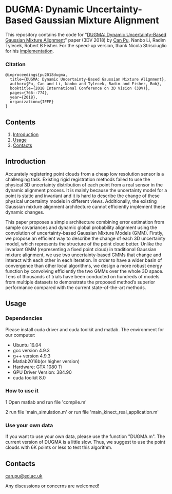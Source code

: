 # DUGMA: Dynamic Uncertainty-Based Gaussian Mixture Alignment

This repository contains the code for "[DUGMA: Dynamic Uncertainty-Based Gaussian Mixture Alignment](https://arxiv.org/abs/1803.07426)" paper (3DV 2018) by [Can Pu](https://github.com/Canpu999), Nanbo Li, Radim Tylecek, Robert B Fisher. For the speed-up version, thank Nicola Strisciuglio for his [implementation](https://gitlab.com/nicstrisc/fast-dugma). 

### Citation
```
@inproceedings{pu2018dugma,
  title={DUGMA: Dynamic Uncertainty-Based Gaussian Mixture Alignment},
  author={Pu, Can and Li, Nanbo and Tylecek, Radim and Fisher, Bob},
  booktitle={2018 International Conference on 3D Vision (3DV)},
  pages={766--774},
  year={2018},
  organization={IEEE}
}

```

## Contents

1. [Introduction](#introduction)
2. [Usage](#usage)
3. [Contacts](#contacts)

## Introduction

Accurately registering point clouds from a cheap low resolution sensor is a challenging task. Existing rigid registration methods failed to use the physical 3D uncertainty distribution of each point from a real sensor in the dynamic alignment process. It is mainly because the uncertainty model for a point is static and invariant and it is hard to describe the change of these physical uncertainty models in different views. Additionally, the existing Gaussian mixture alignment architecture cannot efficiently implement these dynamic changes.

This paper proposes a simple architecture combining error estimation from sample covariances and dynamic global probability alignment using the convolution of uncertainty-based Gaussian Mixture Models (GMM). Firstly, we propose an efficient way to describe the change of each 3D uncertainty model, which represents the structure of the point cloud better. Unlike the invariant GMM (representing a fixed point cloud) in traditional Gaussian mixture alignment, we use two uncertainty-based GMMs that change and interact with each other in each iteration. In order to have a wider basin of convergence than other local algorithms, we design a more robust energy function by convolving efficiently the two GMMs over the whole 3D space. Tens of thousands of trials have been conducted on hundreds of models from multiple datasets to demonstrate the proposed method’s superior performance compared with the current state-of-the-art methods. 


## Usage

### Dependencies
Please install cuda driver and cuda toolkit and matlab. The environment for our computer:
- Ubuntu 16.04
- gcc version 4.9.3
- g++ version 4.9.3
- Matlab2016b(or higher version)
- Hardware: GTX 1080 Ti
- GPU Driver Version: 384.90
- cuda toolkit 8.0


### How to use it
1 Open matlab and run file 'compile.m'


2 run file 'main_simulation.m'   or   run file 'main_kinect_real_application.m'


### Use your own data
If you want to use your own data, please use the function "DUGMA.m". The current version of DUGMA is a little slow. Thus, we suggest to use the point clouds with 6K points or less to test this algorithm. 





## Contacts
can.pu@ed.ac.uk

Any discussions or concerns are welcomed!
